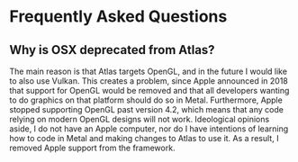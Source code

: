 # Frequently Asked Questions

## Why is OSX deprecated from Atlas?

The main reason is that Atlas targets OpenGL, and in the future I would like
to also use Vulkan. This creates a problem, since Apple announced in 2018 that
support for OpenGL would be removed and that all developers wanting to do
graphics on that platform should do so in Metal. Furthermore, Apple stopped
supporting OpenGL past version 4.2, which means that any code relying on modern
OpenGL designs will not work. Ideological opinions aside, I do not have an Apple
computer, nor do I have intentions of learning how to code in Metal and making
changes to Atlas to use it. As a result, I removed Apple support from the
framework.
